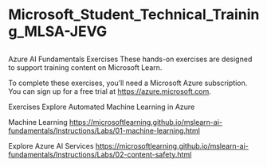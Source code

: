 # Microsoft_Student_Technical_Training_MLSA-JEVG

## 
Azure AI Fundamentals Exercises
These hands-on exercises are designed to support training content on Microsoft Learn.

To complete these exercises, you’ll need a Microsoft Azure subscription. You can sign up for a free trial at https://azure.microsoft.com.

Exercises
Explore Automated Machine Learning in Azure

Machine Learning
https://microsoftlearning.github.io/mslearn-ai-fundamentals/Instructions/Labs/01-machine-learning.html


Explore Azure AI Services
https://microsoftlearning.github.io/mslearn-ai-fundamentals/Instructions/Labs/02-content-safety.html




